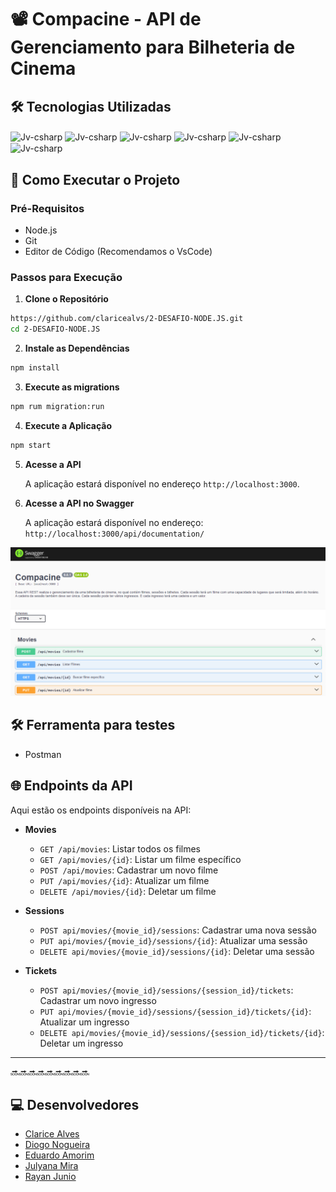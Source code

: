 # 📽️ Compacine - API de Gerenciamento para Bilheteria de Cinema

## 🛠️ Tecnologias Utilizadas

<div>
<img align="center" alt="Jv-csharp" height="40" width="50" src="https://cdn.jsdelivr.net/gh/devicons/devicon@latest/icons/nodejs/nodejs-original-wordmark.svg" />
<img align="center" alt="Jv-csharp" height="40" width="50" src="https://cdn.jsdelivr.net/gh/devicons/devicon@latest/icons/typescript/typescript-original.svg" /> 
<img align="center" alt="Jv-csharp" height="40" width="50" src="https://cdn.jsdelivr.net/gh/devicons/devicon@latest/icons/express/express-original-wordmark.svg" />
<img align="center" alt="Jv-csharp" height="40" width="50" src="https://cdn.jsdelivr.net/gh/devicons/devicon@latest/icons/sqlite/sqlite-original-wordmark.svg" />
<img align="center" alt="Jv-csharp" height="40" width="50" src="https://cdn.jsdelivr.net/gh/devicons/devicon@latest/icons/swagger/swagger-original.svg" />
<img align="center" alt="Jv-csharp" height="40" width="50" src="https://cdn.jsdelivr.net/gh/devicons/devicon@latest/icons/vscode/vscode-original-wordmark.svg" />
</div>

## 🚀 Como Executar o Projeto

### Pré-Requisitos

- Node.js
- Git
- Editor de Código (Recomendamos o VsCode)

### Passos para Execução

1. **Clone o Repositório**

```bash
https://github.com/claricealvs/2-DESAFIO-NODE.JS.git
cd 2-DESAFIO-NODE.JS
```

2. **Instale as Dependências**

```bash
npm install
```

3. **Execute as migrations**

```bash
npm rum migration:run
```

4. **Execute a Aplicação**

```bash
npm start
```

5. **Acesse a API**

    A aplicação estará disponível no endereço `http://localhost:3000`.

6. **Acesse a API no Swagger**

    A aplicação estará disponível no endereço:
    `http://localhost:3000/api/documentation/`

![swagger](/assets/swagger-compacine.png)

## 🛠️ Ferramenta para testes

- Postman

## 🌐 Endpoints da API

Aqui estão os endpoints disponíveis na API:

- **Movies**

  - `GET /api/movies`: Listar todos os filmes
  - `GET /api/movies/{id}`: Listar um filme específico
  - `POST /api/movies`: Cadastrar um novo filme
  - `PUT /api/movies/{id}`: Atualizar um filme
  - `DELETE /api/movies/{id}`: Deletar um filme

- **Sessions**

  - `POST api/movies/{movie_id}/sessions`: Cadastrar uma nova sessão
  - `PUT api/movies/{movie_id}/sessions/{id}`: Atualizar uma sessão
  - `DELETE api/movies/{movie_id}/sessions/{id}`: Deletar uma sessão

- **Tickets**

  - `POST api/movies/{movie_id}/sessions/{session_id}/tickets`: Cadastrar um novo ingresso
  - `PUT api/movies/{movie_id}/sessions/{session_id}/tickets/{id}`: Atualizar um ingresso
  - `DELETE api/movies/{movie_id}/sessions/{session_id}/tickets/{id}`: Deletar um ingresso

---

🔜🔜🔜🔜🔜🔜🔜🔜🔜

## 💻 Desenvolvedores

- [Clarice Alves](https://github.com/claricealvs)
- [Diogo Nogueira](https://github.com/DIOGO03-NS)
- [Eduardo Amorim](https://github.com/Amorim-Eduardo)
- [Julyana Mira](https://github.com/Julymira)
- [Rayan Junio](https://github.com/rayanjunio)
